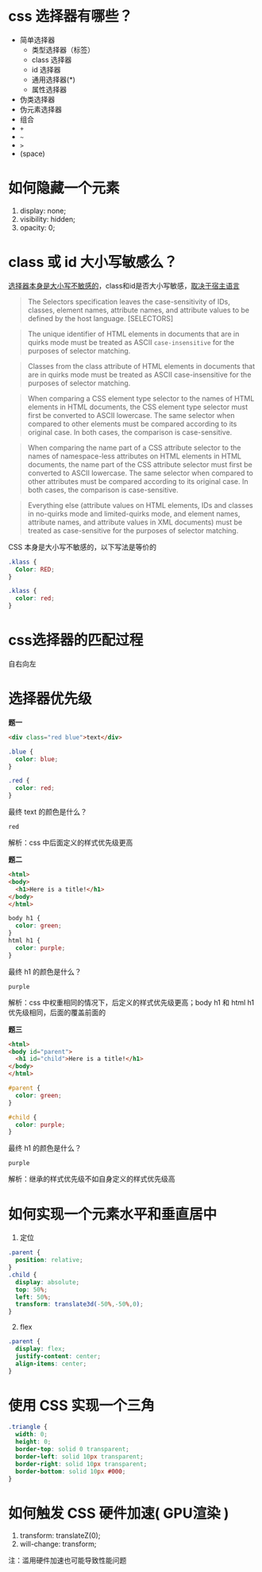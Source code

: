 # css 选择器有哪些？

- 简单选择器
  - 类型选择器（标签）
  - class 选择器
  - id 选择器
  - 通用选择器(*)
  - 属性选择器
- 伪类选择器
- 伪元素选择器
- 组合
 - `+`
 - `~`
 - `>`
 - (space)

# 如何隐藏一个元素

1. display: none;
2. visibility: hidden;
3. opacity: 0;

# class 或 id 大小写敏感么？

[选择器本身是大小写不敏感的](https://www.w3.org/TR/selectors-4/#case-sensitive)，class和id是否大小写敏感，[取决于宿主语言](https://www.w3.org/TR/html50/disabled-elements.html#case-sensitivity)

> The Selectors specification leaves the case-sensitivity of IDs, classes, element names, attribute names, and attribute values to be defined by the host language. [SELECTORS]

> The unique identifier of HTML elements in documents that are in quirks mode must be treated as ASCII `case-insensitive` for the purposes of selector matching.

> Classes from the class attribute of HTML elements in documents that are in quirks mode must be treated as ASCII case-insensitive for the purposes of selector matching.

> When comparing a CSS element type selector to the names of HTML elements in HTML documents, the CSS element type selector must first be converted to ASCII lowercase. The same selector when compared to other elements must be compared according to its original case. In both cases, the comparison is case-sensitive.

> When comparing the name part of a CSS attribute selector to the names of namespace-less attributes on HTML elements in HTML documents, the name part of the CSS attribute selector must first be converted to ASCII lowercase. The same selector when compared to other attributes must be compared according to its original case. In both cases, the comparison is case-sensitive.

> Everything else (attribute values on HTML elements, IDs and classes in no-quirks mode and limited-quirks mode, and element names, attribute names, and attribute values in XML documents) must be treated as case-sensitive for the purposes of selector matching.

CSS 本身是大小写不敏感的，以下写法是等价的

```css
.klass {
  Color: RED;
}

.klass {
  color: red;
}
```

# css选择器的匹配过程

自右向左

# 选择器优先级

**题一**

```html
<div class="red blue">text</div>
```

```css
.blue {
  color: blue;
}

.red {
  color: red;
}
```

最终 text 的颜色是什么？

```
red
```

解析：css 中后面定义的样式优先级更高

**题二**

```html
<html>
<body>
  <h1>Here is a title!</h1>
</body>
</html>
```

```css
body h1 {
  color: green;
}
html h1 {
  color: purple;
}
```

最终 h1 的颜色是什么？

```
purple
```

解析：css 中权重相同的情况下，后定义的样式优先级更高；body h1 和 html h1 优先级相同，后面的覆盖前面的

**题三**

```html
<html>
<body id="parent">
  <h1 id="child">Here is a title!</h1>
</body>
</html>
```

```css
#parent {
  color: green;
}

#child {
  color: purple;
}
```

最终 h1 的颜色是什么？

```
purple
```

解析：继承的样式优先级不如自身定义的样式优先级高

# 如何实现一个元素水平和垂直居中

1. 定位

```css
.parent {
  position: relative;
}
.child {
  display: absolute;
  top: 50%;
  left: 50%;
  transform: translate3d(-50%,-50%,0);
}
```

2. flex

```css
.parent {
  display: flex;
  justify-content: center;
  align-items: center;
}
```

# 使用 CSS 实现一个三角

```css
.triangle {
  width: 0;
  height: 0;
  border-top: solid 0 transparent;
  border-left: solid 10px transparent;
  border-right: solid 10px transparent;
  border-bottom: solid 10px #000;
}
```

# 如何触发 CSS 硬件加速( GPU渲染 )

1. transform: translateZ(0);
3. will-change: transform;

注：滥用硬件加速也可能导致性能问题
